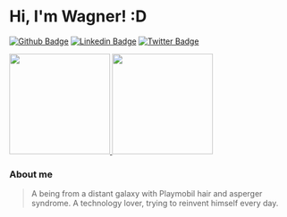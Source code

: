 # Hi, I'm Wagner! :D

[![Github Badge](https://img.shields.io/badge/-Github-000?style=flat-square&logo=Github&logoColor=white&link=https://github.com/wr2net)](https://github.com/wr2net)
[![Linkedin Badge](https://img.shields.io/badge/-LinkedIn-blue?style=flat-square&logo=Linkedin&logoColor=white&link=https://www.linkedin.com/in/wagnerrigolidarosa/)](https://www.linkedin.com/in/wagnerrigolidarosa/)
[![Twitter Badge](https://img.shields.io/badge/-Twitter-1ca0f1?style=flat-square&labelColor=1ca0f1&logo=twitter&logoColor=white&link=https://twitter.com/wr2net)](https://twitter.com/wr2net)

<div>
    <a href="https://github.com/wr2net">
        <img height="180em" src="https://github-readme-stats.vercel.app/api?username=wr2net&show_icons=true&theme=dark&include_all_commits=true&count_private=true" />
        <img height="180em" src="https://github-readme-stats.vercel.app/api/top-langs/?username=wr2net&layout=compact&langs_count=7&theme=dark" />
    </a>
</div>

### About me

> A being from a distant galaxy with Playmobil hair and asperger syndrome. A technology lover, trying to reinvent himself every day.
